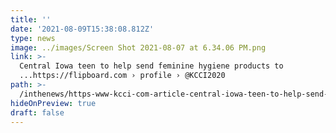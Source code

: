 ```yaml
---
title: ''
date: '2021-08-09T15:38:08.812Z'
type: news
image: ../images/Screen Shot 2021-08-07 at 6.34.06 PM.png
link: >-
  Central Iowa teen to help send feminine hygiene products to
  ...https://flipboard.com › profile › @KCCI2020
path: >-
  /inthenews/https-www-kcci-com-article-central-iowa-teen-to-help-send-feminine-hygiene-products-to-kenya-37237606-
hideOnPreview: true
draft: false
---
```

